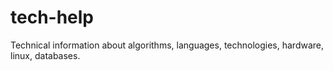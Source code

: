 # tech-help
Technical information about algorithms, languages, technologies, hardware, linux, databases.
